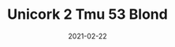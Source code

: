---
tags: 
  - "To Market"
  - "Cork Flooring"
title: "Unicork 2 Tmu 53 Blond"
designer: "To Market"
image_primary: "img/TMU%2053%20BLOND.jpg"
href: "https://www.tomkt.com/unicork-2-swatches"
description: "11.82%22%20x%2023.63%22%20TILES"
category: "cork-flooring"
subtitle: ""
manufacturer: "ToMarket"
slug: "/manufacturers/tomarket/cork-flooring/to-market-unicork-2-tmu-53-blond"
date: "2021-02-22"
---